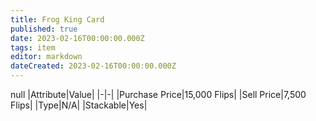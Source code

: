 ```yaml
---
title: Frog King Card
published: true
date: 2023-02-16T00:00:00.000Z
tags: item
editor: markdown
dateCreated: 2023-02-16T00:00:00.000Z
---
```


null
|Attribute|Value|
|-|-|
|Purchase Price|15,000 Flips|
|Sell Price|7,500 Flips|
|Type|N/A|
|Stackable|Yes|

